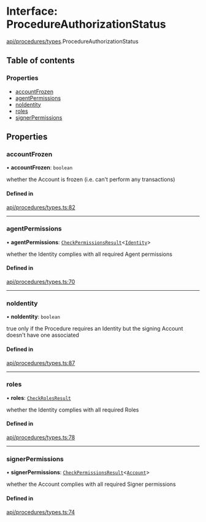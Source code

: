 # Interface: ProcedureAuthorizationStatus

[api/procedures/types](../wiki/api.procedures.types).ProcedureAuthorizationStatus

## Table of contents

### Properties

- [accountFrozen](../wiki/api.procedures.types.ProcedureAuthorizationStatus#accountfrozen)
- [agentPermissions](../wiki/api.procedures.types.ProcedureAuthorizationStatus#agentpermissions)
- [noIdentity](../wiki/api.procedures.types.ProcedureAuthorizationStatus#noidentity)
- [roles](../wiki/api.procedures.types.ProcedureAuthorizationStatus#roles)
- [signerPermissions](../wiki/api.procedures.types.ProcedureAuthorizationStatus#signerpermissions)

## Properties

### accountFrozen

• **accountFrozen**: `boolean`

whether the Account is frozen (i.e. can't perform any transactions)

#### Defined in

[api/procedures/types.ts:82](https://github.com/PolymeshAssociation/polymesh-sdk/blob/fe2e6dd1/src/api/procedures/types.ts#L82)

___

### agentPermissions

• **agentPermissions**: [`CheckPermissionsResult`](../wiki/api.entities.types.CheckPermissionsResult)\<[`Identity`](../wiki/api.entities.types.SignerType#identity)\>

whether the Identity complies with all required Agent permissions

#### Defined in

[api/procedures/types.ts:70](https://github.com/PolymeshAssociation/polymesh-sdk/blob/fe2e6dd1/src/api/procedures/types.ts#L70)

___

### noIdentity

• **noIdentity**: `boolean`

true only if the Procedure requires an Identity but the signing Account
  doesn't have one associated

#### Defined in

[api/procedures/types.ts:87](https://github.com/PolymeshAssociation/polymesh-sdk/blob/fe2e6dd1/src/api/procedures/types.ts#L87)

___

### roles

• **roles**: [`CheckRolesResult`](../wiki/api.entities.types.CheckRolesResult)

whether the Identity complies with all required Roles

#### Defined in

[api/procedures/types.ts:78](https://github.com/PolymeshAssociation/polymesh-sdk/blob/fe2e6dd1/src/api/procedures/types.ts#L78)

___

### signerPermissions

• **signerPermissions**: [`CheckPermissionsResult`](../wiki/api.entities.types.CheckPermissionsResult)\<[`Account`](../wiki/api.entities.types.SignerType#account)\>

whether the Account complies with all required Signer permissions

#### Defined in

[api/procedures/types.ts:74](https://github.com/PolymeshAssociation/polymesh-sdk/blob/fe2e6dd1/src/api/procedures/types.ts#L74)
